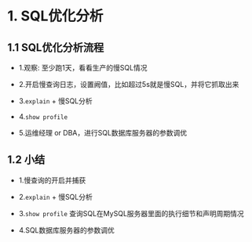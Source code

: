 # 1. SQL优化分析

## 1.1 SQL优化分析流程
* 1.观察: 至少跑1天，看看生产的慢SQL情况

* 2.开启慢查询日志，设置阙值，比如超过5s就是慢SQL，并将它抓取出来

* 3.`explain` + 慢SQL分析

* 4.`show profile`

* 5.运维经理 or DBA，进行SQL数据库服务器的参数调优


## 1.2 小结
* 1.慢查询的开启并捕获

* 2.`explain` + 慢SQL分析

* 3.`show profile` 查询SQL在MySQL服务器里面的执行细节和声明周期情况

* 4.SQL数据库服务器的参数调优
